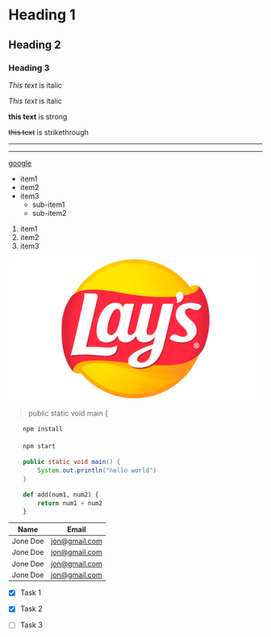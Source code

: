 <!-- heading -->
# Heading 1
## Heading 2
### Heading 3

<!-- italics -->
*This text* is italic

_This text_ is italic

<!-- Strong -->

**this text** is strong

<!-- Strikethrough -->
~~this text~~ is strikethrough

<!-- Horizontal Rule -->
---
---

<!-- link -->
[google](https://www.google.com/)

<!-- UL -->
* item1
* item2
* item3
    * sub-item1
    * sub-item2

<!-- OL -->
1. item1
1. item2
1. item3

<!-- image -->
![logo](logo.png)

<!-- blockquote -->
> public static void main {     


<!--inline code block -->

```bash
    npm install

    npm start
```

```java
    public static void main() {
        System.out.println("hello world")
    }
```

```python
    def add(num1, num2) {
        return num1 + num2
    }
```

<!-- table -->
|Name    |Email         |
|--------|--------------|
|Jone Doe| jon@gmail.com|
|Jone Doe| jon@gmail.com|
|Jone Doe| jon@gmail.com|
|Jone Doe| jon@gmail.com|

<!-- Task list -->

* [x] Task 1
* [x] Task 2
* [ ] Task 3

